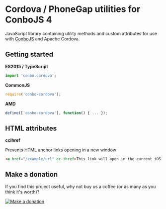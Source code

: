 Cordova / PhoneGap utilities for ConboJS 4
==========================================

JavaScript library containing utility methods and custom attributes for use with [ConboJS](https://github.com/mesmotronic/conbo/releases) and Apache Cordova.

Getting started
---------------

**ES2015 / TypeScript**
```javascript
import 'conbo.cordova';
```

**CommonJS**
```javascript
require('conbo-cordova');
```

**AMD**
```javascript
define(['conbo-cordova'], function() { ... });
```

HTML attributes
---------------

**ccIhref**

Prevents HTML anchor links opening in a new window

```html
<a href="/example/url" cc-ihref>This link will open in the current iOS WebView instead of Safari!</a>
```

Make a donation
---------------

If you find this project useful, why not buy us a coffee (or as many as you think it's worth)?

[![Make a donation](https://www.paypalobjects.com/en_US/GB/i/btn/btn_donateCC_LG.gif)](http://bit.ly/2IQuAdB)
